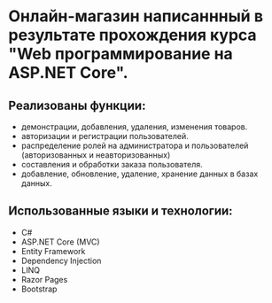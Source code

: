 # Онлайн-магазин написаннный в результате прохождения курса "Web программирование на ASP.NET Core". 

## Реализованы функции:
- демонстрации, добавления, удаления, изменения товаров.
- авторизации и регистрации пользователей.
- распределение ролей на администратора и пользователей (авторизованных и неавторизованных)
- составления и обработки заказа пользователя.
- добавление, обновление, удаление, хранение данных в базах данных.
  
## Использованные языки и технологии: 
- C#
- ASP.NET Core (MVC)
- Entity Framework
- Dependency Injection
- LINQ
- Razor Pages
- Bootstrap
